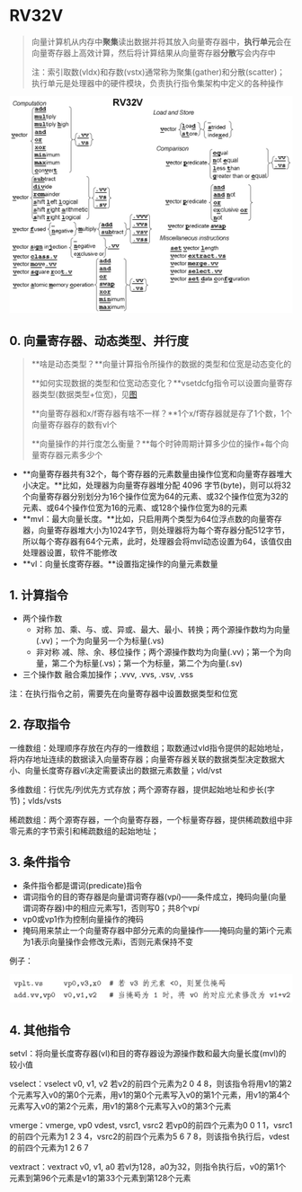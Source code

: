 # RV32V

> 向量计算机从内存中**聚集**读出数据并将其放入向量寄存器中，**执行单元**会在向量寄存器上高效计算，然后将计算结果从向量寄存器**分散**写会内存中
>
> 注：索引取数(vldx)和存数(vstx)通常称为聚集(gather)和分散(scatter)；执行单元是处理器中的硬件模块，负责执行指令集架构中定义的各种操作

![1726646997205](image/08_RV32V/RV32V.png)

## 0. 向量寄存器、动态类型、并行度

> **啥是动态类型？**向量计算指令所操作的数据的类型和位宽是动态变化的
>
> **如何实现数据的类型和位宽动态变化？**vsetdcfg指令可以设置向量寄存器类型(数据类型+位宽)，见[图](image/08_RV32V/vetype.png)
>
> **向量寄存器和x/f寄存器有啥不一样？**1个x/f寄存器就是存了1个数，1个向量寄存器存的数有vl个
>
> **向量操作的并行度怎么衡量？**每个时钟周期计算多少位的操作+每个向量寄存器元素多少个

* **向量寄存器共有32个，每个寄存器的元素数量由操作位宽和向量寄存器堆大小决定。**比如，处理器为向量寄存器堆分配 4096 字节(byte)，则可以将32个向量寄存器分别划分为16个操作位宽为64的元素、或32个操作位宽为32的元素、或64个操作位宽为16的元素、或128个操作位宽为8的元素
* **mvl：最大向量长度。**比如，只启用两个类型为64位浮点数的向量寄存器，向量寄存器堆大小为1024字节，则处理器将为每个寄存器分配512字节，所以每个寄存器有64个元素，此时，处理器会将mvl动态设置为64，该值仅由处理器设置，软件不能修改
* **vl：向量长度寄存器。**设置指定操作的向量元素数量

## 1. 计算指令

* 两个操作数
  * 对称
    加、乘、与、或、异或、最大、最小、转换；两个源操作数均为向量(.vv)；一个为向量另一个为标量(.vs)
  * 非对称
    减、除、余、移位操作；两个源操作数均为向量(.vv)；第一个为向量，第二个为标量(.vs)；第一个为标量，第二个为向量(.sv)
* 三个操作数
  融合乘加操作；.vvv, .vvs, .vsv, .vss

注：在执行指令之前，需要先在向量寄存器中设置数据类型和位宽

## 2. 存取指令

一维数组：处理顺序存放在内存的一维数组；取数通过vld指令提供的起始地址，将内存地址连续的数据读入向量寄存器；向量寄存器关联的数据类型决定数据大小、向量长度寄存器vl决定需要读出的数据元素数量；vld/vst

多维数组：行优先/列优先方式存放；两个源寄存器，提供起始地址和步长(字节)；vlds/vsts

稀疏数组：两个源寄存器，一个向量寄存器，一个标量寄存器，提供稀疏数组中非零元素的字节索引和稀疏数组的起始地址；

## 3. 条件指令

* 条件指令都是谓词(predicate)指令
* 谓词指令的目的寄存器是向量谓词寄存器(vp*i*)——条件成立，掩码向量(向量谓词寄存器)中的相应元素写1，否则写0；共8个vp*i*
* vp0或vp1作为控制向量操作的掩码
* 掩码用来禁止一个向量寄存器中部分元素的向量操作——掩码向量的第i个元素为1表示向量操作会修改元素i，否则元素保持不变

例子：

![1726652254136](image/08_RV32V/predicate.png)

## 4. 其他指令

setvl：将向量长度寄存器(vl)和目的寄存器设为源操作数和最大向量长度(mvl)的较小值

vselect：vselect v0, v1, v2 若v2的前四个元素为2 0 4 8，则该指令将用v1的第2个元素写入v0的第0个元素，用v1的第0个元素写入v0的第1个元素，用v1的第4个元素写入v0的第2个元素，用v1的第8个元素写入v0的第3个元素

vmerge：vmerge, vp0 vdest, vsrc1, vsrc2 若vp0的前四个元素为0 0 1 1，vsrc1的前四个元素为1 2 3 4，vsrc2的前四个元素为5 6 7 8，则该指令执行后，vdest的前四个元素为1 2 6 7

vextract：vextract v0, v1, a0 若vl为128，a0为32，则指令执行后，v0的第1个元素到第96个元素是v1的第33个元素到第128个元素
